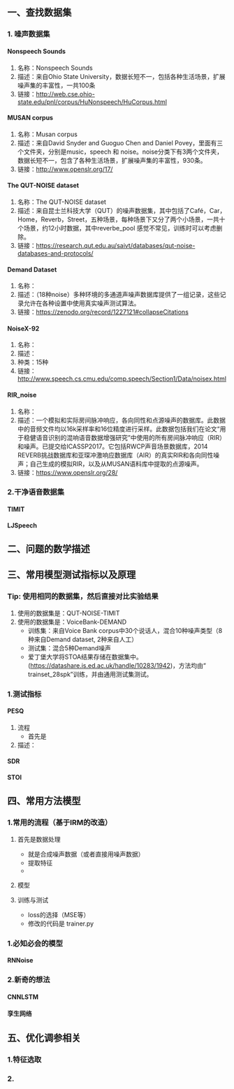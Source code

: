 ## 一、查找数据集

### 1. 噪声数据集 
#### Nonspeech Sounds
1. 名称：Nonspeech Sounds
2. 描述：来自Ohio State University，数据长短不一，包括各种生活场景，扩展噪声集的丰富性，一共100条
3. 链接：http://web.cse.ohio-state.edu/pnl/corpus/HuNonspeech/HuCorpus.html

#### MUSAN corpus
1. 名称：Musan corpus
2. 描述：来自David Snyder and Guoguo Chen and Daniel Povey，里面有三个文件夹，分别是music，speech 和 noise。noise分类下有3两个文件夹，数据长短不一，包含了各种生活场景，扩展噪声集的丰富性，930条。
3. 链接：http://www.openslr.org/17/

#### The QUT-NOISE dataset
1. 名称：The QUT-NOISE dataset
2. 描述：来自昆士兰科技大学（QUT）的噪声数据集，其中包括了Café，Car，Home，Reverb，Street，五种场景，每种场景下又分了两个小场景，一共十个场景，约12小时数据，其中reverbe_pool 感觉不常见，训练时可以考虑删除。
3. 链接：https://research.qut.edu.au/saivt/databases/qut-noise-databases-and-protocols/

#### Demand Dataset
1. 名称：
2. 描述：（18种noise）多种环境的多通道声噪声数据库提供了一组记录，这些记录允许在各种设置中使用真实噪声测试算法。
3. 链接：https://zenodo.org/record/1227121#collapseCitations

#### NoiseX-92
1. 名称：
2. 描述：
3. 种类：15种
3. 链接：http://www.speech.cs.cmu.edu/comp.speech/Section1/Data/noisex.html

#### RIR_noise
1. 名称：
2. 描述：一个模拟和实际房间脉冲响应，各向同性和点源噪声的数据库。此数据中的音频文件均以16k采样率和16位精度进行采样。此数据包括我们在论文“用于稳健语音识别的混响语音数据增强研究”中使用的所有房间脉冲响应（RIR）和噪声。已提交给ICASSP2017。它包括RWCP声音场景数据库，2014 REVERB挑战数据库和亚琛冲激响应数据库（AIR）的真实RIR和各向同性噪声；自己生成的模拟RIR，以及从MUSAN语料库中提取的点源噪声。
3. 链接：https://www.openslr.org/28/

### 2.干净语音数据集

#### TIMIT
#### LJSpeech


## 二、问题的数学描述 



## 三、常用模型测试指标以及原理
### Tip: 使用相同的数据集，然后直接对比实验结果
1. 使用的数据集是：QUT-NOISE-TIMIT
2. 使用的数据集是：VoiceBank-DEMAND
    - 训练集：来自Voice Bank corpus中30个说话人，混合10种噪声类型（8种来自Demand dataset, 2种来自人工）
    - 测试集：混合5种Demand噪声
    - 爱丁堡大学将STOA结果存储在数据集中。(https://datashare.is.ed.ac.uk/handle/10283/1942)，方法均由“ trainset_28spk”训练，并由通用测试集测试。 

### 1.测试指标

#### PESQ
1. 流程
    - 首先是
2. 描述：

#### SDR
#### STOI

## 四、常用方法模型

### 1.常用的流程（基于IRM的改造）
1. 首先是数据处理
    - 就是合成噪声数据（或者直接用噪声数据）
    - 提取特征
    - 
2. 模型

3. 训练与测试
    - loss的选择（MSE等）
    - 修改的代码是 trainer.py
### 1.必知必会的模型
#### RNNoise

### 2.新奇的想法
#### CNNLSTM
#### 孪生网络

## 五、优化调参相关
### 1.特征选取
### 2.